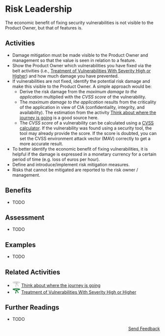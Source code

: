 # Risk Leadership

The economic benefit of fixing security vulnerabilities is not visible to the Product Owner, but that of features is.

## Activities

- Damage mitigation must be made visible to the Product Owner and management so that the value is seen in relation to a feature.
- Show the Product Owner which vulnerabilities you have fixed via the belt activities (i.e., [Treatment of Vulnerabilities With Severity High or Higher](../green/treatment-of-vulnerabilities-with-severity-high-or-higher.md)) and how much damage you have prevented.
- If vulnerabilities are not fixed, identify the potential risk damage and make this visible to the Product Owner. A simple approach would be:
  - Derive the risk damage from the *maximum damage to the application* multiplied with the *CVSS score* of the vulnerability.
  - The *maximum damage to the application* results from the criticality of the application in view of CIA (confidentiality, integrity, and availability). The estimation from the activity [Think about where the journey is going](../white/think-about-where-the-journey-is-going.md) is a good source here.
  - The *CVSS score* of a vulnerability can be calculated using a [CVSS calculator](https://www.first.org/cvss/calculator/3.0). If the vulnerability was found using a security tool, the tool may already provide the score. If the score is doubted, you can set the CVSS environment attack vector (MAV) correctly to get a more accurate result.
- To better identify the economic benefit of fixing vulnerabilities, it is helpful if the damage is expressed in a monetary currency for a certain period of time (e.g. loss of euros per hour).
- Define and introduce/implement risk mitigation measures.
- Risks that cannot be mitigated are reported to the risk owner / management.

## Benefits

- TODO

## Assessment

- TODO

## Examples

- TODO

## Related Activities

- [<img src="https://raw.githubusercontent.com/AppSecure-nrw/security-belts/assets/belt-img/01_security-belt-white.svg" width="25" />](#) [Think about where the journey is going](../white/think-about-where-the-journey-is-going.md)
- [<img src="https://raw.githubusercontent.com/AppSecure-nrw/security-belts/assets/belt-img/04_security-belt-green.svg" width="25" />](#) [Treatment of Vulnerabilities With Severity High or Higher](../green/treatment-of-vulnerabilities-with-severity-high-or-higher.md)

## Further Readings

- TODO

<p align="right"><a href="https://www.surveymonkey.de/r/MNWNVRB">Send Feedback</a></p>
